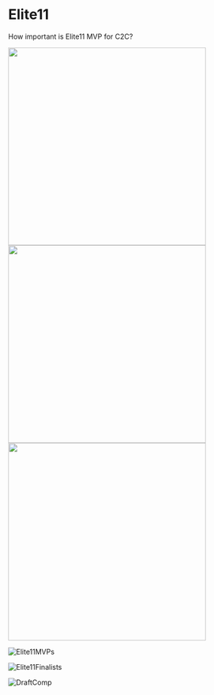 # Elite11
How important is Elite11 MVP for C2C?

<img src="https://github.com/jjparker34/Elite11/assets/123410317/7993536b-7f05-48da-b45a-3dcfc98e72fc" width="400" height="400">
<img src="https://github.com/jjparker34/Elite11/assets/123410317/6c64c9c4-15e8-4ad4-b046-0cb523ebe0d6" width="400" height="400">
<img src="https://github.com/jjparker34/Elite11/assets/123410317/f2a96409-9581-42bd-ba8a-6b6ae9c8d0d5" width="400" height="400">

![Elite11MVPs](https://github.com/jjparker34/Elite11/assets/123410317/7993536b-7f05-48da-b45a-3dcfc98e72fc)

![Elite11Finalists](https://github.com/jjparker34/Elite11/assets/123410317/6c64c9c4-15e8-4ad4-b046-0cb523ebe0d6)

![DraftComp](https://github.com/jjparker34/Elite11/assets/123410317/f2a96409-9581-42bd-ba8a-6b6ae9c8d0d5)
